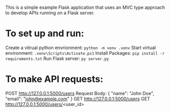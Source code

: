 This is a simple example Flask application that uses an MVC type approach to develop APIs running on a Flask server. 

# To set up and run:

Create a vitrual python envrionment: ```python -m venv .venv```
Start virtual environment: ```.venv\Scripts\Activate.ps1```
Install Packages: ```pip install -r requirements.txt```
Run Flask server: ```py server.py```

# To make API requests:

POST http://127.0.0.1:5000/users
Request Body:
{
  "name": "John Doe",
  "email": "john@example.com"
}
GET http://127.0.0.1:5000/users
GET http://127.0.0.1:5000/users/<user_id>
